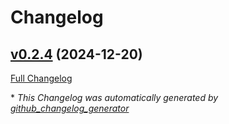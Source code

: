 # Changelog

## [v0.2.4](https://github.com/somaz94/helios-lb/tree/v0.2.4) (2024-12-20)

[Full Changelog](https://github.com/somaz94/helios-lb/compare/v0.1.4...v0.2.4)



\* *This Changelog was automatically generated by [github_changelog_generator](https://github.com/github-changelog-generator/github-changelog-generator)*
